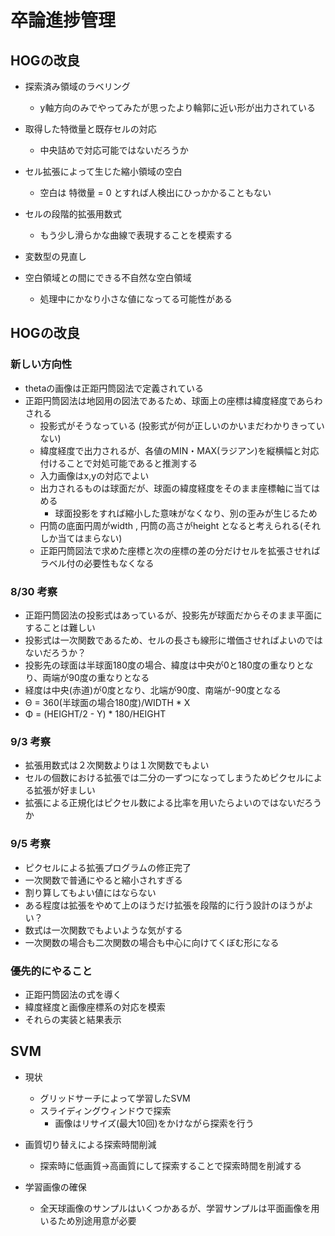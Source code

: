 # 卒論進捗管理

## HOGの改良
 - 探索済み領域のラベリング
	- y軸方向のみでやってみたが思ったより輪郭に近い形が出力されている

 - 取得した特徴量と既存セルの対応
	- 中央詰めで対応可能ではないだろうか

 - セル拡張によって生じた縮小領域の空白
	- 空白は 特徴量 = 0 とすれば人検出にひっかかることもない

 - セルの段階的拡張用数式
	- もう少し滑らかな曲線で表現することを模索する

 - 変数型の見直し

 - 空白領域との間にできる不自然な空白領域
	- 処理中にかなり小さな値になってる可能性がある

## HOGの改良
### 新しい方向性
- thetaの画像は正距円筒図法で定義されている
- 正距円筒図法は地図用の図法であるため、球面上の座標は緯度経度であらわされる
	- 投影式がそうなっている (投影式が何が正しいのかいまだわかりきっていない)
	- 緯度経度で出力されるが、各値のMIN・MAX(ラジアン)を縦横幅と対応付けることで対処可能であると推測する
	- 入力画像はx,yの対応でよい
	- 出力されるものは球面だが、球面の緯度経度をそのまま座標軸に当てはめる
		- 球面投影をすれば縮小した意味がなくなり、別の歪みが生じるため
	- 円筒の底面円周がwidth , 円筒の高さがheight となると考えられる(それしか当てはまらない)
	- 正距円筒図法で求めた座標と次の座標の差の分だけセルを拡張させればラベル付の必要性もなくなる

### 8/30 考察
- 正距円筒図法の投影式はあっているが、投影先が球面だからそのまま平面にすることは難しい
- 投影式は一次関数であるため、セルの長さも線形に増価させればよいのではないだろうか？
- 投影先の球面は半球面180度の場合、緯度は中央が0と180度の重なりとなり、両端が90度の重なりとなる
- 経度は中央(赤道)が0度となり、北端が90度、南端が-90度となる
- Θ = 360(半球面の場合180度)/WIDTH * X
- Φ = (HEIGHT/2 - Y) *  180/HEIGHT

### 9/3 考察
- 拡張用数式は２次関数よりは１次関数でもよい
- セルの個数における拡張では二分の一ずつになってしまうためピクセルによる拡張が好ましい
- 拡張による正規化はピクセル数による比率を用いたらよいのではないだろうか

### 9/5 考察
- ピクセルによる拡張プログラムの修正完了
- 一次関数で普通にやると縮小されすぎる
- 割り算してもよい値にはならない
- ある程度は拡張をやめて上のほうだけ拡張を段階的に行う設計のほうがよい？
- 数式は一次関数でもよいような気がする
- 一次関数の場合も二次関数の場合も中心に向けてくぼむ形になる


### 優先的にやること
- 正距円筒図法の式を導く
- 緯度経度と画像座標系の対応を模索
- それらの実装と結果表示


## SVM
 - 現状
	 - グリッドサーチによって学習したSVM
	 - スライディングウィンドウで探索
	 	- 画像はリサイズ(最大10回)をかけながら探索を行う

 - 画質切り替えによる探索時間削減
	- 探索時に低画質→高画質にして探索することで探索時間を削減する

 - 学習画像の確保
	- 全天球画像のサンプルはいくつかあるが、学習サンプルは平面画像を用いるため別途用意が必要